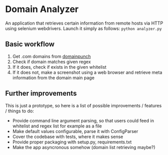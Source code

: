 Domain Analyzer
===============

An application that retrieves certain information from remote hosts via HTTP using selenium webdrivers.
Launch it simply as follows: `python analyzer.py`

Basic workflow
--------------
1. Get .com domains from [domainpunch](https://domainpunch.com/tlds/daily.php)
2. Check if domain matches given regex
3. If it does, check if exists in the given whitelist
4. If it does not, make a screenshot using a web browser and retrieve meta information from the domain main page

Further improvements
--------------------
This is just a prototype, so here is a list of possible improvements / features / things to do:

* Provide command line argument parsing, so that users could feed in whitelist and regex list for example as a file
* Make default values configurable, parse it with ConfigParser
* Cover the codebase with tests, where it makes sense
* Provide proper packaging with setup.py, requirements.txt
* Make the app asyncronous somehow (domain list retrieving maybe?) 
